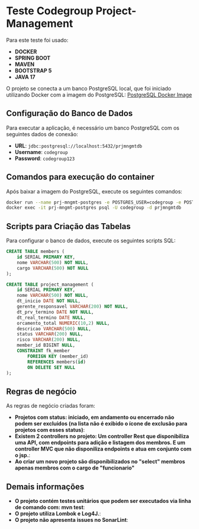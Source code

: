 # Teste Codegroup Project-Management

Para este teste foi usado:
- **DOCKER**
- **SPRING BOOT**
- **MAVEN**
- **BOOTSTRAP 5**
- **JAVA 17**

O projeto se conecta a um banco PostgreSQL local, que foi iniciado utilizando Docker com a imagem do PostgreSQL:
[PostgreSQL Docker Image](https://hub.docker.com/_/postgres)

## Configuração do Banco de Dados

Para executar a aplicação, é necessário um banco PostgreSQL com os seguintes dados de conexão:
- **URL**: `jdbc:postgresql://localhost:5432/prjmngmtdb`
- **Username**: `codegroup`
- **Password**: `codegroup123`


## Comandos para execução do container

Após baixar a imagem do PostgreSQL, execute os seguintes comandos:

```bash
docker run --name prj-mngmt-postgres -e POSTGRES_USER=codegroup -e POSTGRES_PASSWORD=codegroup123 -e POSTGRES_DB=prjmngmtdb -p 5432:5432 -d postgres
docker exec -it prj-mngmt-postgres psql -U codegroup -d prjmngmtdb
```

## Scripts para Criação das Tabelas

Para configurar o banco de dados, execute os seguintes scripts SQL:

```sql
CREATE TABLE members (
	id SERIAL PRIMARY KEY,
	nome VARCHAR(500) NOT NULL,
	cargo VARCHAR(500) NOT NULL
);

CREATE TABLE project_management (
    id SERIAL PRIMARY KEY,
    nome VARCHAR(500) NOT NULL,
    dt_inicio DATE NOT NULL,
    gerente_responsavel VARCHAR(200) NOT NULL,
    dt_prv_termino DATE NOT NULL,
    dt_real_termino DATE NULL,
	orcamento_total NUMERIC(10,2) NULL,
	descricao VARCHAR(500) NULL,
	status VARCHAR(200) NULL,
	risco VARCHAR(200) NULL,
	member_id BIGINT NULL,
	CONSTRAINT fk_member
        FOREIGN KEY (member_id) 
        REFERENCES members(id)
        ON DELETE SET NULL
);
```
## Regras de negócio

As regras de negócio criadas foram:
- **Projetos com status: iniciado, em andamento ou encerrado não podem ser excluídos (na lista não é exibido o ícone de exclusão para projetos com esses status)**:
- **Existem 2 controllers no projeto: Um controller Rest que disponibiliza uma API, com endpoints para adição e listagem dos membros. E um controller MVC que não disponiliza endpoints e atua em conjunto com o jsp.**:
- **Ao criar um novo projeto são disponibilizados no "select" membros apenas membros com o cargo de "funcionario"**

## Demais informações

- **O projeto contém testes unitários que podem ser executados via linha de comando com: mvn test**:
- **O projeto utiliza Lombok e Log4J.**:
- **O projeto não apresenta issues no SonarLint**:
